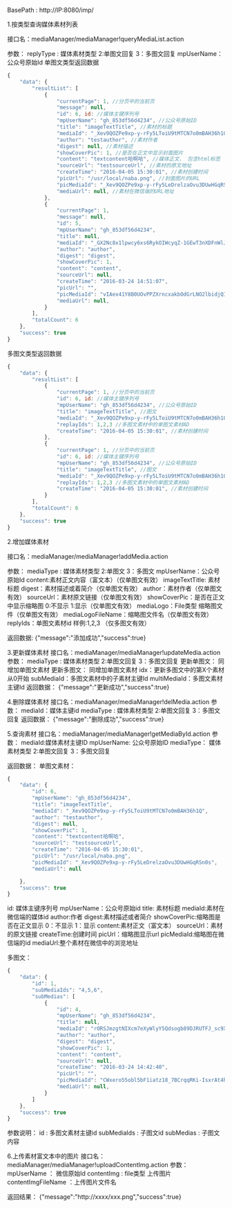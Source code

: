 BasePath : http://IP:8080/imp/

1.按类型查询媒体素材列表

接口名：mediaManager/mediaManager!queryMediaList.action

参数： replyType : 媒体素材类型 2:单图文回复 3：多图文回复  mpUserName：公众号原始Id
单图文类型返回数据
``` javascript 
{
    "data": {
        "resultList": [
            {
                "currentPage": 1, //分页中的当前页
                "message": null,
                "id": 6, id: //媒体主键序列号 
                "mpUserName": "gh_853df56d4234", //公众号原始ID
                "title": "imageTextTitle", //素材的标题
                "mediaId": "_Xev9QOZPe9xp-y-rFy5LToiU9tMTCN7o0mBAH36h1Q", //公信媒体ID
                "author": "testauthor", //素材作者
                "digest": null, //素材描述
                "showCoverPic": 1, //是否在正文中显示封面图片
                "content": "textcontent哈啊哈", //媒体正文， 包含html标签
                "sourceUrl": "testsourceUrl", //素材的原文地址
                "createTime": "2016-04-05 15:30:01", //素材创建时间
                "picUrl": "/usr/local/naba.png", //封面图片的URL
                "picMediaId": "_Xev9QOZPe9xp-y-rFy5LeDrelzaOvu3DUwHGqRSn0s", //封面图片的媒体ID
                "mediaUrl": null, //素材在微信端的URL地址
            },
            {
                "currentPage": 1,
                "message": null,
                "id": 5,
                "mpUserName": "gh_853df56d4234",
                "title": null,
                "mediaId": "_GX2Nc8x1lpwcy6xs6RykOIWcyqZ-1GEwT3nXDFnWlJHsjscBRDzDpVQtMhePqO0",
                "author": "author",
                "digest": "digest",
                "showCoverPic": 1,
                "content": "content",
                "sourceUrl": null,
                "createTime": "2016-03-24 14:51:07",
                "picUrl": "",
                "picMediaId": "vIAex41Y8B0UOvPPZXrncxakbOdGrLNO2lbidjQI6BBl6-0EUxT530_KYpUw1W9U",
                "mediaUrl": null,
            }
        ],
        "totalCount": 6
    },
    "success": true
}
```
多图文类型返回数据
``` javascript 
{
    "data": {
        "resultList": [
            {
                "currentPage": 1, //分页中的当前页
                "id": 6, id: //媒体主键序列号 
                "mpUserName": "gh_853df56d4234", //公众号原始ID
                "title": "imageTextTitle", //图文
                "mediaId": "_Xev9QOZPe9xp-y-rFy5LToiU9tMTCN7o0mBAH36h1Q", //公信媒体ID
                "replayIds": 1,2,3 //多图文素材中的单图文素材AD
                "createTime": "2016-04-05 15:30:01", //素材创建时间
            },
            {
                "currentPage": 1, //分页中的当前页
                "id": 6, id: //媒体主键序列号 
                "mpUserName": "gh_853df56d4234", //公众号原始ID
                "title": "imageTextTitle", //图文
                "mediaId": "_Xev9QOZPe9xp-y-rFy5LToiU9tMTCN7o0mBAH36h1Q", //公信媒体ID
                "replayIds": 1,2,3 //多图文素材中的单图文素材AD
                "createTime": "2016-04-05 15:30:01", //素材创建时间
            }
        ],
        "totalCount": 6
    },
    "success": true
}
```

2.增加媒体素材

接口名：mediaManager/mediaManager!addMedia.action

参数： 
mediaType : 媒体素材类型 2:单图文 3：多图文
mpUserName：公众号原始Id
content:素材正文内容（富文本）（仅单图文有效）
imageTextTitle: 素材标题
digest：素材描述或着简介（仅单图文有效）
author：素材作者（仅单图文有效）
sourceUrl：素材原文链接（仅单图文有效）
showCoverPic：是否在正文中显示缩略图 0:不显示 1:显示（仅单图文有效）
mediaLogo：File类型 缩略图文件（仅单图文有效）
mediaLogoFileName：缩略图文件名（仅单图文有效）
replyIds：单图文素材id 样例:1,2,3 （仅多图文有效）

返回数据:
{"message":"添加成功","success":true}

3.更新媒体素材
接口名：mediaManager/mediaManager!updateMedia.action
参数：
mediaType : 媒体素材类型 2:单图文回复 3：多图文回复 
更新单图文：
同增加单图文素材
更新多图文：
同增加单图文素材
idx：更新多图文中的第X个素材 从0开始
subMediaId：多图文素材中的子素材主键Id
multiMediaId：多图文素材主键Id
返回数据：
{"message":"更新成功","success":true}

4.删除媒体素材
接口名：mediaManager/mediaManager!delMedia.action
参数：
mediaId：媒体主键id
mediaType : 媒体素材类型 2:单图文回复 3：多图文回复
返回数据：
{"message":"删除成功","success":true}

5.查询素材
接口名：mediaManager/mediaManager!getMediaById.action
参数：
mediaId:媒体素材主键ID
mpUserName: 公众号原始ID
mediaType： 媒体素材类型 2:单图文回复 3：多图文回复

返回数据：
单图文素材：
``` javascript
{
    "data": {
        "id": 6,
        "mpUserName": "gh_853df56d4234",
        "title": "imageTextTitle",
        "mediaId": "_Xev9QOZPe9xp-y-rFy5LToiU9tMTCN7o0mBAH36h1Q",
        "author": "testauthor",
        "digest": null,
        "showCoverPic": 1,
        "content": "textcontent哈啊哈",
        "sourceUrl": "testsourceUrl",
        "createTime": "2016-04-05 15:30:01",
        "picUrl": "/usr/local/naba.png",
        "picMediaId": "_Xev9QOZPe9xp-y-rFy5LeDrelzaOvu3DUwHGqRSn0s",
        "mediaUrl": null

    },
    "success": true
}
```
id: 媒体主键序列号 
mpUserName：公众号原始id 
title: 素材标题
mediaId:素材在微信端的媒体id
author:作者
digest:素材描述或者简介
showCoverPic:缩略图是否在正文显示 0：不显示 1：显示 
content:素材正文（富文本）
sourceUrl：素材的原文链接
createTime:创建时间
picUrl：缩略图显示url
picMediaId:缩略图在微信端的id
mediaUrl:整个素材在微信中的浏览地址

多图文：
``` javascript 
{
    "data": {
        "id": 1,
        "subMediaIds": "4,5,6",
        "subMedias": [
            {
                "id": 4,
                "mpUserName": "gh_853df56d4234",
                "title": null,
                "mediaId": "rORSJmzgtNIXcm7eXyWlyY5Qdsogb89DJRUTFJ_sc9Xuvem6UD21ySZtGK97_4Sl",
                "author": "author",
                "digest": "digest",
                "showCoverPic": 1,
                "content": "content",
                "sourceUrl": null,
                "createTime": "2016-03-24 14:42:40",
                "picUrl": "",
                "picMediaId": "CWxero55obl5bF1iatz18_7BCrqqRKi-IsxrAt4h_fPEke5mWaNLZ9USuPgRegPT",
                "mediaUrl": null,
            }
        ]
    },
    "success": true
}

```
参数说明：
id : 多图文素材主键id
subMediaIds : 子图文id
subMedias : 子图文内容

6.上传素材富文本中的图片
接口名：mediaManager/mediaManager!uploadContentImg.action
参数： 
mpUserName ： 微信原始Id
contentImg : file类型 上传图片
contentImgFileName ：上传图片文件名

返回结果：
{"message":"http://xxxx/xxx.png","success":true}

